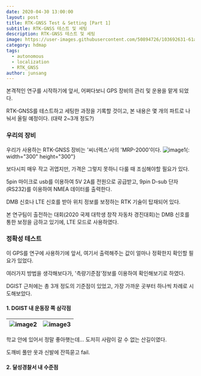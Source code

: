 ```yaml
---
date: 2020-04-30 13:00:00
layout: post
title: RTK-GNSS Test & Setting [Part 1]
subtitle: RTK-GNSS 테스트 및 세팅
description: RTK-GNSS 테스트 및 세팅
image: https://user-images.githubusercontent.com/50894726/103692631-61ab9900-4fdb-11eb-8c7d-96b8c7bc1ae6.jpg
category: hdmap
tags:
  - autonomous
  - localization
  - RTK_GNSS
author: junsang
---
```

본격적인 연구를 시작하기에 앞서, 어쩌다보니 GPS 장비의 관리 및 운용을 맡게 되었다.

RTK-GNSS를 테스트하고 세팅한 과정을 기록할 것이고, 본 내용은 몇 개의 파트로 나눠서 올릴 예정이다. (대략 2~3개 정도?)

### 우리의 장비

우리가 사용하는 RTK-GNSS 장비는 '씨너렉스'사의 'MRP-2000'이다.
![image1](https://user-images.githubusercontent.com/50894726/103692631-61ab9900-4fdb-11eb-8c7d-96b8c7bc1ae6.jpg){: width="300" height="300"}

보다시피 매우 작고 귀엽지만, 가격은 그렇지 못하니 다룰 때 조심해야할 필요가 있다.

5pin 마이크로 usb를 이용하여 5V 2A를 전원으로 공급받고, 9pin D-sub 단자(RS232)를 이용하여 NMEA 데이터를 출력한다.

DMB 신호나 LTE 신호를 받아 위치 정보를 보정하는 RTK 기술이 탑재되어 있다.

본 연구팀이 출전하는 대회(2020 국제 대학생 창작 자동차 경진대회)는 DMB 신호를 통한 보정을 금하고 있기에, LTE 모드로 사용하였다.

### 정확성 테스트

이 GPS를 연구에 사용하기에 앞서, 여기서 출력해주는 값이 얼마나 정확한지 확인할 필요가 있었다.

여러가지 방법을 생각해보다가, '측량기준점'정보를 이용하여 확인해보기로 하였다.

DGIST 근처에는 총 3개 정도의 기준점이 있었고, 가장 가까운 곳부터 하나씩 차례로 시도해보았다.

#### 1. DGIST 내 운동장 쪽 삼각점
![image2](https://user-images.githubusercontent.com/50894726/103695282-a0435280-4fdf-11eb-8c7b-eabbbd6c2941.jpg)|![image3](https://user-images.githubusercontent.com/50894726/103695275-9de0f880-4fdf-11eb-9439-b70db374ca80.jpg)
:-------------------------:|:-------------------------:

학교 안에 있어서 정말 좋아햇는데... 도저히 사람이 갈 수 없는 산길이였다.

도깨비 풀만 옷과 신발에 잔뜩묻고 fail.


#### 2. 달성경찰서 내 수준점



